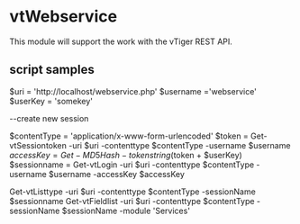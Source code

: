 # vtWebservice
This module will support the work with the vTiger REST API.

## script samples


$uri = 'http://localhost/webservice.php'
$username ='webservice'
$userKey = 'somekey'

--create new session

$contentType = 'application/x-www-form-urlencoded'
$token = Get-vtSessiontoken -uri $uri -contenttype $contentType -username $username
$accessKey =Get-MD5Hash -tokenstring ($token + $userKey)
$sessionname = Get-vtLogin -uri $uri -contenttype $contentType -username $username -accessKey $accessKey

Get-vtListtype -uri $uri -contenttype $contentType -sessionName $sessionname 
Get-vtFieldlist -uri $uri -contenttype $contentType -sessionName $sessionName -module 'Services'
